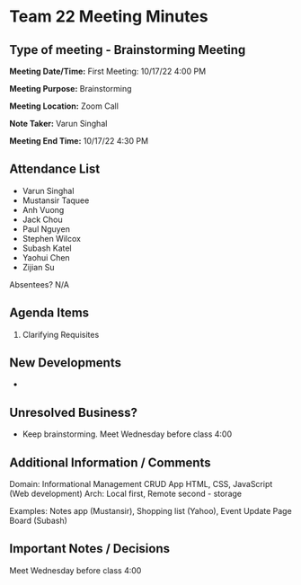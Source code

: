 # Team 22 Meeting Minutes
## Type of meeting - Brainstorming Meeting

**Meeting Date/Time:**   First Meeting: 10/17/22 4:00 PM

**Meeting Purpose:**   Brainstorming

**Meeting Location:**   Zoom Call

**Note Taker:** Varun Singhal

**Meeting End Time:** 10/17/22 4:30 PM

## Attendance List
- Varun Singhal
- Mustansir Taquee
- Anh Vuong
- Jack Chou
- Paul Nguyen
- Stephen Wilcox
- Subash Katel
- Yaohui Chen   
- Zijian Su
  
Absentees?
N/A

## Agenda Items 
1. Clarifying Requisites

## New Developments
- 

## Unresolved Business?
- Keep brainstorming. Meet Wednesday before class 4:00

## Additional Information / Comments
Domain: Informational Management
CRUD App
HTML, CSS, JavaScript (Web development) 
Arch: Local first, Remote second - storage 

Examples: Notes app (Mustansir), Shopping list (Yahoo), Event Update Page Board (Subash)

## Important Notes / Decisions
Meet Wednesday before class 4:00

